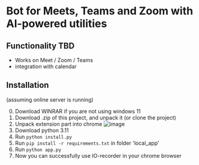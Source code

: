 # Bot for Meets, Teams and Zoom with AI-powered utilities

## Functionality TBD

- Works on Meet / Zoom / Teams
- integration with calendar

## Installation

(assuming online server is running)

0. Download WINRAR if you are not using windows 11
1. Download .zip of this project, and unpack it (or clone the project)
2. Unpack extension part into chrome
![image](https://github.com/user-attachments/assets/22483c6d-acab-4065-a103-cf8ac25c4734)
3. Download python 3.11
4. Run `python install.py` 
5. Run `pip install -r requirements.txt` in folder 'local_app'
6. Run `python app.py` 
7. Now you can successfully use IO-recorder in your chrome browser

